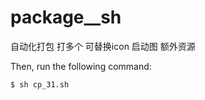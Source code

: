 # package__sh
自动化打包 打多个 可替换icon 启动图 额外资源


Then, run the following command:

```bash
$ sh cp_31.sh
```

